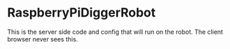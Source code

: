 # RaspberryPiDiggerRobot

This is the server side code and config that will run on the robot. The client browser never sees this.
